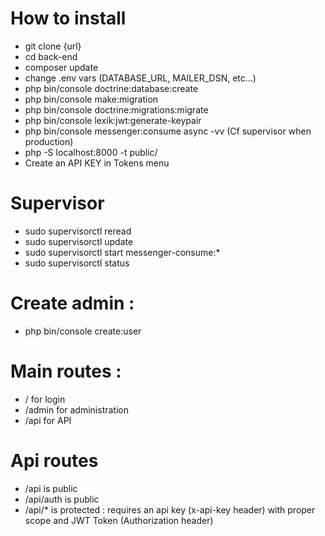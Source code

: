 # How to install
- git clone {url}
- cd back-end
- composer update
- change .env vars (DATABASE_URL, MAILER_DSN, etc...)
- php bin/console doctrine:database:create
- php bin/console make:migration
- php bin/console doctrine:migrations:migrate
- php bin/console lexik:jwt:generate-keypair
- php bin/console messenger:consume async -vv (Cf supervisor when production)
- php -S localhost:8000 -t public/
- Create an API KEY in Tokens menu


# Supervisor 
- sudo supervisorctl reread
- sudo supervisorctl update
- sudo supervisorctl start messenger-consume:*
- sudo supervisorctl status

# Create admin :

- php bin/console create:user

# Main routes : 

- /         for login
- /admin    for administration
- /api      for API

# Api routes

- /api is public
- /api/auth is public
- /api/* is protected : requires an api key (x-api-key header) with proper scope and JWT Token (Authorization header)

